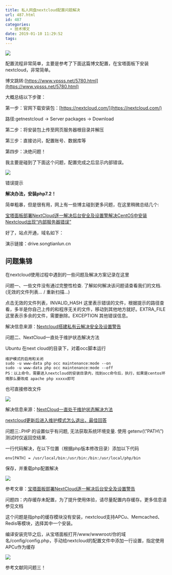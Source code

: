 ```yaml
---
title: 私人网盘nextcloud配置问题解决
url: 487.html
id: 487
categories:
  - 技术博文
date: 2019-01-10 11:29:52
tags:
---
```


![](https://blog.songtianlun.cn/wp-content/uploads/2019/01/image-7.png)

配置流程非常简单，主要是参考了下面这篇博文配置，在宝塔面板下安装nextcloud，非常简单。

博文跳转:[https://www.vpsss.net/5780.html](https://www.vpsss.net/5780.html)

大概总结以下步骤：

第一步：官网下载安装包：[https://nextcloud.com/](https://nextcloud.com/)

路径:getnestcloud → Server packages → Download

第二步：将安装包上传至网页服务器根目录并解压

第三步：直接访问，配置账号、数据库等

第四步：决绝问题！

我主要是碰到了下面这个问题，配置完成之后显示内部错误。

![](https://blog.songtianlun.cn/wp-content/uploads/2019/01/image.png)

错误提示

**解决办法，安装php7.2！**

简单粗暴，但是很有用，网上有一些博主碰到更多问题，在这里稍微总结几个:

[宝塔面板部署NextCloud逐一解决后台安全及设置警](https://blog.csdn.net/qq_39574546/article/details/83417341)[解决CentOS中安装Nextcloud出现“内部服务器错误”](https://www.orgleaf.com/2891.html)

好了，站点开通，域名如下：

演示链接：drive.songtianlun.cn

问题集锦
----

在nextcloud使用过程中遇到的一些问题及解决方案记录在这里

问题一、一些文件没有通过完整性检查. 了解如何解决该问题请查看我们的文档. (无效的文件列表… / 重新扫描…)

点击无效的文件列表，INVALID\_HASH 这里表示错误的文件，根据提示的路径查看，多半是你自己上传的和程序无关的文件，移动到其他地方就好。EXTRA\_FILE 这里表示多余的文件，需要删除。EXCEPTION 其他错误信息。

解决信息来源：[Nextcloud搭建私有云解决安全及设置警告](https://yaw.ee/1937.html)

问题二、NextCloud一直处于维护状态解决方法

Ubuntu 在next cloud的目录下，对着occ脚本运行

    维护模式的启用和关闭
    sudo -u www-data php occ maintenance:mode --on
    sudo -u www-data php occ maintenance:mode --off
    PS：以上命令，需要进入nextcloud的安装目录内，找到occ命令后，执行，如果是centos环境那么要改成 apache php xxxxx即可

也可直接修改文件

![](https://blog.songtianlun.cn/wp-content/uploads/2019/01/image-26-1024x497.png)

解决信息来源：[NextCloud一直处于维护状态解决方法](https://blog.csdn.net/chenbetter1996/article/details/82831413)

[nextcloud更新后进入维护模式怎么退出，最佳回答](https://zhidao.baidu.com/question/1451968082300590700.html)

问题三:.PHP 的设置似乎有问题, 无法获取系统环境变量. 使用 getenv(\\”PATH\\”) 测试时仅返回空结果.

一行代码解决，在以下位置（根据php版本修改目录）添加以下代码

    env[PATH] = /usr/local/bin:/usr/bin:/bin:/usr/local/php/bin

保存，并重载php配置解决

![](https://blog.songtianlun.cn/wp-content/uploads/2019/01/image-28-1024x499.png)

参考文章：[宝塔面板部署NextCloud逐一解决后台安全及设置警告](https://bugxia.com/114.html?replytocom=134)

问题四：内存缓存未配置，为了提升使用体验，请尽量配置内存缓存。更多信息请参见文档

这个问题是指php的缓存模块没有安装，nextcloud支持APCu、Memcached、Redis等模块，选择其中一个安装。

编译安装完毕之后，从宝塔面板打开/www/wwwroot/你的域名/config/config.php，手动给nextcloud的配置文件中添加一行设置，指定使用APCu作为缓存

![](https://blog.songtianlun.cn/wp-content/uploads/2019/01/image-29-1024x501.png)

参考文献同问题三！